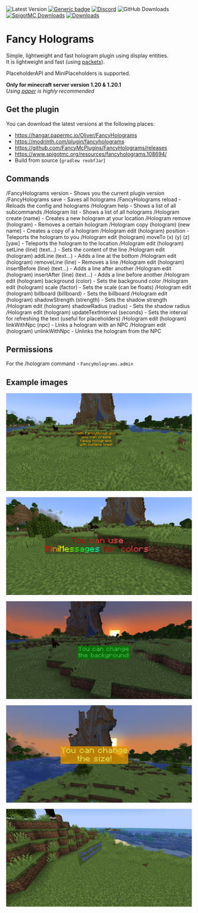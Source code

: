 ![Latest Version](https://img.shields.io/github/v/release/FancyMcPlugins/FancyHolograms?style=flat-square)
[![Generic badge](https://img.shields.io/badge/folia-supported-green.svg)](https://shields.io/)
[![Discord](https://img.shields.io/discord/899740810956910683?color=7289da&logo=Discord&label=Discord&style=flat-square)](https://discord.gg/ZUgYCEJUEx)
![GitHub Downloads](https://img.shields.io/github/downloads/FancyMcPlugins/FancyHolograms/total?logo=GitHub&style=flat-square)
[![SpigotMC Downloads](https://badges.spiget.org/resources/downloads/spigotmc-orange-108694.svg)](https://www.spigotmc.org/resources/fancy-holograms-1-19-4.108694/)
[![Downloads](https://img.shields.io/modrinth/dt/fancyholograms?color=00AF5C&label=modrinth&style=flat&logo=modrinth)](https://modrinth.com/plugin/fancyholograms/versions)

# Fancy Holograms
Simple, lightweight and fast hologram plugin using display entities.<br>
It is lightweight and fast (using [packets](https://wiki.vg/Protocol)).

PlaceholderAPI and MiniPlaceholders is supported.

**Only for minecraft server version 1.20 & 1.20.1**<br>
_Using [paper](https://papermc.io/downloads) is highly recommended_


## Get the plugin
You can download the latest versions at the following places:

- https://hangar.papermc.io/Oliver/FancyHolograms
- https://modrinth.com/plugin/fancyholograms
- https://github.com/FancyMcPlugins/FancyHolograms/releases
- https://www.spigotmc.org/resources/fancyholograms.108694/
- Build from source (``gradlew reobfJar``)

## Commands
/FancyHolograms version - Shows you the current plugin version
/FancyHolograms save - Saves all holograms
/FancyHolograms reload - Reloads the config and holograms
/Hologram help - Shows a list of all subcommands
/Hologram list - Shows a list of all holograms
/Hologram create (name) - Creates a new hologram at your location
/Hologram remove (hologram) - Removes a certain hologram
/Hologram copy (hologram) (new name) - Creates a copy of a hologram
/Hologram edit (hologram) position - Teleports the hologram to you
/Hologram edit (hologram) moveTo (x) (y) (z) [yaw] - Teleports the hologram to the location
/Hologram edit (hologram) setLine (line) (text...) - Sets the content of the line
/Hologram edit (hologram) addLine (text...) - Adds a line at the bottom
/Hologram edit (hologram) removeLine (line) - Removes a line
/Hologram edit (hologram) insertBefore (line) (text...) - Adds a line after another
/Hologram edit (hologram) insertAfter (line) (text...) - Adds a line before another
/Hologram edit (hologram) background (color) - Sets the background color
/Hologram edit (hologram) scale (factor) - Sets the scale (can be floats)
/Hologram edit (hologram) billboard (billboard) - Sets the billboard
/Hologram edit (hologram) shadowStrength (strength) - Sets the shadow strength
/Hologram edit (hologram) shadowRadius (radius) - Sets the shadow radius
/Hologram edit (hologram) updateTextInterval (seconds) - Sets the interval for refreshing the text (useful for placeholders)
/Hologram edit (hologram) linkWithNpc (npc) - Links a hologram with an NPC
/Hologram edit (hologram) unlinkWithNpc - Unlinks the hologram from the NPC


## Permissions
For the /hologram command - ``FancyHolograms.admin``

## Example images

![example1](exampleImages/example1.png)

![example2](exampleImages/example2.png)

![example3](exampleImages/example3.png)

![example4](exampleImages/example4.png)

![example5](exampleImages/example5.png)

